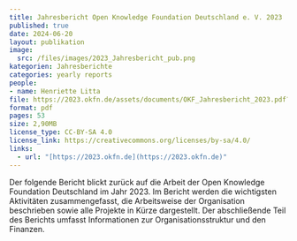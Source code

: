 ```yaml
---
title: Jahresbericht Open Knowledge Foundation Deutschland e. V. 2023
published: true
date: 2024-06-20
layout: publikation
image:
  src: /files/images/2023_Jahresbericht_pub.png
kategorien: Jahresberichte
categories: yearly reports
people:
- name: Henriette Litta
file: https://2023.okfn.de/assets/documents/OKF_Jahresbericht_2023.pdf?raw=true
format: pdf
pages: 53
size: 2,90MB
license_type: CC-BY-SA 4.0
license_link: https://creativecommons.org/licenses/by-sa/4.0/
links: 
  - url: "[https://2023.okfn.de](https://2023.okfn.de)"
---
```

Der folgende Bericht blickt zurück auf die Arbeit der Open Knowledge Foundation Deutschland im Jahr 2023. Im Bericht werden die wichtigsten Aktivitäten zusammengefasst, die Arbeitsweise der Organisation beschrieben sowie alle Projekte in Kürze dargestellt. Der abschließende Teil des Berichts umfasst Informationen zur Organisationsstruktur und den Finanzen.
